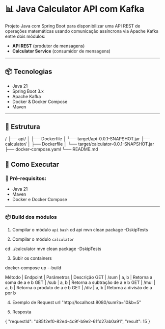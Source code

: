 # 📊 Java Calculator API com Kafka

Projeto Java com Spring Boot para disponibilizar uma API REST de operações matemáticas usando comunicação assíncrona via Apache Kafka entre dois módulos:

- **API REST** (produtor de mensagens)
- **Calculator Service** (consumidor de mensagens)

---

## 📦 Tecnologias

- Java 21
- Spring Boot 3.x
- Apache Kafka
- Docker & Docker Compose
- Maven

---

## 📐 Estrutura
/ ├── api/ │ ├── Dockerfile │ └── target/api-0.0.1-SNAPSHOT.jar ├── calculator/ │ ├── Dockerfile │ └── target/calculator-0.0.1-SNAPSHOT.jar ├── docker-compose.yaml └── README.md


## 🚀 Como Executar

### 📌 Pré-requisitos:

- Java 21
- Maven
- Docker e Docker Compose

---

### 📦 Build dos módulos

1. Compilar o módulo `api`
```bash```
cd api
mvn clean package -DskipTests

2. Compilar o módulo `calculator`

cd ../calculator
mvn clean package -DskipTests

3. Subir os containers

docker-compose up --build

Método | Endpoint | Parâmetros | Descrição
GET | /sum | a, b | Retorna a soma de a e b
GET | /sub | a, b | Retorna a subtração de a e b
GET | /mul | a, b | Retorna o produto de a e b
GET | /div | a, b | Retorna a divisão de a por b

4. Exemplo de Request
url "http://localhost:8080/sum?a=10&b=5"

5. Resposta

{
  "requestId": "d85f2ef0-82e4-4c9f-b9e2-61fd27ab0a91",
  "result": 15
}

